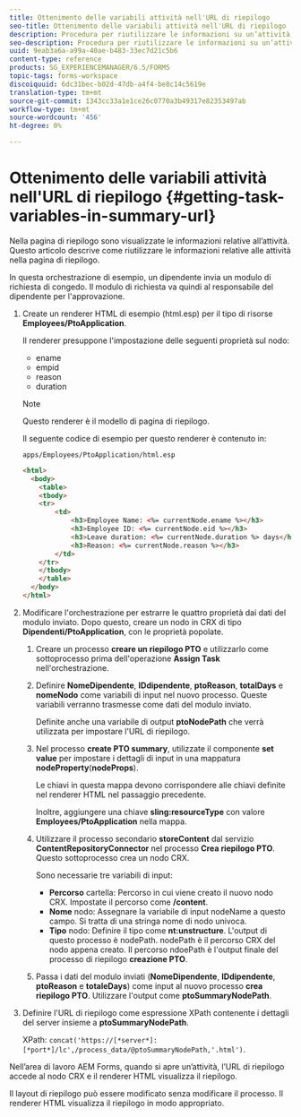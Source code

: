 ```yaml
---
title: Ottenimento delle variabili attività nell'URL di riepilogo
seo-title: Ottenimento delle variabili attività nell'URL di riepilogo
description: Procedura per riutilizzare le informazioni su un’attività e generare un URL di riepilogo per riepilogare o descrivere un’attività.
seo-description: Procedura per riutilizzare le informazioni su un’attività e generare un URL di riepilogo per riepilogare o descrivere un’attività.
uuid: 9eab3a6a-a99a-40ae-b483-33ec7d21c5b6
content-type: reference
products: SG_EXPERIENCEMANAGER/6.5/FORMS
topic-tags: forms-workspace
discoiquuid: 6dc31bec-b02d-47db-a4f4-be8c14c5619e
translation-type: tm+mt
source-git-commit: 1343cc33a1e1ce26c0770a3b49317e82353497ab
workflow-type: tm+mt
source-wordcount: '456'
ht-degree: 0%

---
```



# Ottenimento delle variabili attività nell&#39;URL di riepilogo {#getting-task-variables-in-summary-url}

Nella pagina di riepilogo sono visualizzate le informazioni relative all’attività. Questo articolo descrive come riutilizzare le informazioni relative alle attività nella pagina di riepilogo.

In questa orchestrazione di esempio, un dipendente invia un modulo di richiesta di congedo. Il modulo di richiesta va quindi al responsabile del dipendente per l&#39;approvazione.

1. Create un renderer HTML di esempio (html.esp) per il tipo di risorse **Employees/PtoApplication**.

   Il renderer presuppone l&#39;impostazione delle seguenti proprietà sul nodo:

   * ename
   * empid
   * reason
   * duration

   >[!NOTE]
   >
   >Questo renderer è il modello di pagina di riepilogo.

   Il seguente codice di esempio per questo renderer è contenuto in:

   `apps/Employees/PtoApplication/html.esp`

   ```html
   <html>
     <body>
       <table>
       <tbody>
       <tr>
           <td>
               <h3>Employee Name: <%= currentNode.ename %></h3>
               <h3>Employee ID: <%= currentNode.eid %></h3>
               <h3>Leave duration: <%= currentNode.duration %> days</h3>
               <h3>Reason: <%= currentNode.reason %></h3>
           </td>
       </tr>
       </tbody>
       </table>
     </body>
   </html>
   ```

1. Modificare l&#39;orchestrazione per estrarre le quattro proprietà dai dati del modulo inviato. Dopo questo, creare un nodo in CRX di tipo **Dipendenti/PtoApplication**, con le proprietà popolate.

   1. Creare un processo **creare un riepilogo PTO** e utilizzarlo come sottoprocesso prima dell&#39;operazione **Assign Task** nell&#39;orchestrazione.
   1. Definire **NomeDipendente**, **IDdipendente**, **ptoReason**, **totalDays** e **nomeNodo** come variabili di input nel nuovo processo. Queste variabili verranno trasmesse come dati del modulo inviato.

      Definite anche una variabile di output **ptoNodePath** che verrà utilizzata per impostare l&#39;URL di riepilogo.

   1. Nel processo **create PTO summary**, utilizzate il componente **set value** per impostare i dettagli di input in una mappatura **nodeProperty**(**nodeProps**).

      Le chiavi in questa mappa devono corrispondere alle chiavi definite nel renderer HTML nel passaggio precedente.

      Inoltre, aggiungere una chiave **sling:resourceType** con valore **Employees/PtoApplication** nella mappa.

   1. Utilizzare il processo secondario **storeContent** dal servizio **ContentRepositoryConnector** nel processo **Crea riepilogo PTO**. Questo sottoprocesso crea un nodo CRX.

      Sono necessarie tre variabili di input:

      * **Percorso** cartella: Percorso in cui viene creato il nuovo nodo CRX. Impostate il percorso come **/content**.
      * **Nome** nodo: Assegnare la variabile di input nodeName a questo campo. Si tratta di una stringa nome di nodo univoca.
      * **Tipo** nodo: Definire il tipo come  **nt:unstructure**. L&#39;output di questo processo è nodePath. nodePath è il percorso CRX del nodo appena creato. Il percorso ndoePath è l&#39;output finale del processo di riepilogo **creazione PTO**.
   1. Passa i dati del modulo inviati (**NomeDipendente**, **IDdipendente**, **ptoReason** e **totaleDays**) come input al nuovo processo **crea riepilogo PTO**. Utilizzare l&#39;output come **ptoSummaryNodePath**.


1. Definire l&#39;URL di riepilogo come espressione XPath contenente i dettagli del server insieme a **ptoSummaryNodePath**.

   XPath: `concat('https://[*server*]:[*port*]/lc',/process_data/@ptoSummaryNodePath,'.html')`.

Nell’area di lavoro  AEM Forms, quando si apre un’attività, l’URL di riepilogo accede al nodo CRX e il renderer HTML visualizza il riepilogo.

Il layout di riepilogo può essere modificato senza modificare il processo. Il renderer HTML visualizza il riepilogo in modo appropriato.
